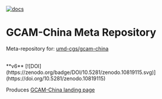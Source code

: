<!-- badges: start --> 
[![docs](https://github.com/umd-cgs/metarepo_gcam-china/actions/workflows/docs.yaml/badge.svg?branch=main)](https://github.com/umd-cgs/metarepo_gcam-china/actions/workflows/docs.yaml)
<!-- badges: end -->
# GCAM-China Meta Repository

Meta-repository for: [umd-cgs/gcam-china](https://github.com/umd-cgs/gcam-china) 

<br>
**v6** 
[![DOI](https://zenodo.org/badge/DOI/10.5281/zenodo.10819115.svg)](https://doi.org/10.5281/zenodo.10819115)

Produces [GCAM-China landing page](https://umd-cgs.github.io/metarepo_gcam-china/index.html)

